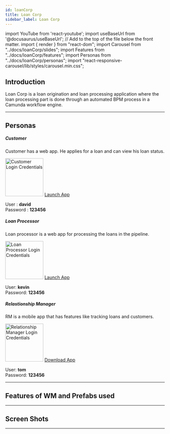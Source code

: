 ```yaml
---
id: loanCorp
title: Loan Corp
sidebar_label: Loan Corp
---
```


import YouTube from 'react-youtube';
import useBaseUrl from '@docusaurus/useBaseUrl'; // Add to the top of the file below the front matter.
import { render } from "react-dom";
import Carousel from "../docs/loanCorp/slides";
import Features from "../docs/loanCorp/features";
import Personas from "../docs/loanCorp/personas";
import "react-responsive-carousel/lib/styles/carousel.min.css";


## Introduction

Loan Corp is a loan origination and loan processing  application where the loan processing part is done through an automated BPM process in a Camunda workflow engine.


---



## Personas

<!-- <Personas /> -->

<section>
  <div className="container">
    <div className="row">
      <div className="col card text--center margin--sm padding--none">
        <div className="">
          <h5 className="card__header margin-bottom--none padding-horiz--none">
            Customer
          </h5>
          <div className="card__body">
            <p>Customer has a web app. He applies for a loan and can view his loan status.</p>
            <img alt="Customer Login Credentials" src={useBaseUrl('img/loanCorp/customer.png')} height="120px"/>
            <a href="http://pkcm4t2v2gzf.cloud.wavemakeronline.com/Herdius/#/myAccount" target="_blank" className="button button--primary button--outline margin-bottom--sm">Launch App</a>
            <p>User : <b>david</b> <br/> Password : <b>123456</b></p>
          </div>
        </div>
      </div>
      <div className="col card text--center margin--sm padding--none">
        <div className="">
          <h5 className="card__header margin-bottom--none padding-horiz--none">
            Loan Processor
          </h5>
          <div className="card__body">
            <p>Loan processor is a web app for processing the loans in the pipeline.</p>
            <img alt="Loan Processor Login Credentials" src={useBaseUrl('img/loanCorp/loan_processor.png')} height="120px"/>
            <a href="http://pk51rnzxw91h.cloud.wavemakeronline.com/LoanProcessor/#/Main" target="_blank" className="button button--primary button--outline margin-bottom--sm">Launch App</a>
            <p>User: <b>kevin</b> <br/> Password: <b>123456</b></p>
          </div>
        </div>
      </div>
      <div className="col card text--center margin--sm padding--none">
        <div className="">
          <h5 className="card__header margin-bottom--none padding-horiz--none">
            Relastionship Manager
          </h5>
          <div className="card__body">
          <p>RM is a mobile app that has features like tracking loans and customers.</p>
          <img alt="Relationship Manager Login Credentials" src={useBaseUrl('img/loanCorp/relationship_manager.png')} height="120px"/>
            <a href={useBaseUrl('img/loanCorp/loanCorp_RM.apk')} target="_blank" download className="button button--primary button--outline margin-bottom--sm">Download App</a>
            <p>User: <b>tom</b> <br/> Password: <b>123456</b></p>
          </div>
        </div>
      </div>
    </div>
  </div>
</section>


---

## Features of WM and Prefabs used

<Features />


---


## Screen Shots

<Carousel />


<!-- 
## User Flow of App

![alt text](/img/loanCorp/workflow.svg 'User Flow of Loan Corp App') 

--- -->

---

<!-- 
## Videos

<YouTube videoId="Fhie1OW8SOY" /> -->


